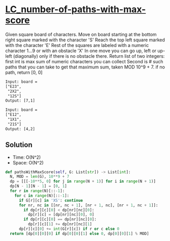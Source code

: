 # [LC_number-of-paths-with-max-score](https://leetcode.com/problems/number-of-paths-with-max-score)

Given square board of characters. Move on board starting at the bottom right square marked with the character 'S'
Reach the top left square marked with the character 'E'
Rest of the squares are labeled with a numeric character 1...9 or with an obstacle 'X'
In one move you can go up, left or up-left (diagonally) only if there is no obstacle there.
Return list of two integers: first int is max sum of numeric characters you can collect
Second is # such paths that you can take to get that maximum sum, taken MOD 10^9 + 7. if no path, return [0, 0]

```txt
Input: board =
["E23",
 "2X2",
 "12S"]
Output: [7,1]

Input: board =
["E12",
 "1X1",
 "21S"]
Output: [4,2]
```

## Solution

* Time: O(N^2)
* Space: O(N^2)

```py
def pathsWithMaxScore(self, G: List[str]) -> List[int]:
  N, MOD = len(G), 10**9 + 7
  dp = [[[-10**5, 0] for j in range(N + 1)] for i in range(N + 1)]
  dp[N - 1][N - 1] = [0, 1]
  for r in range(N)[::-1]:
    for c in range(N)[::-1]:
      if G[r][c] in 'XS': continue
      for nr, nc in [[nr, nc + 1], [nr + 1, nc], [nr + 1, nc + 1]]:
        if dp[r][c][0] < dp[nr][nc][0]:
          dp[r][c] = [dp[nr][nc][0], 0]
        if dp[r][c][0] == dp[nr][nc][0]:
          dp[r][c][1] += dp[nr][nc][1]
      dp[r][c][0] += int(G[r][c]) if r or c else 0
  return [dp[0][0][0] if dp[0][0][1] else 0, dp[0][0][1] % MOD]
```

